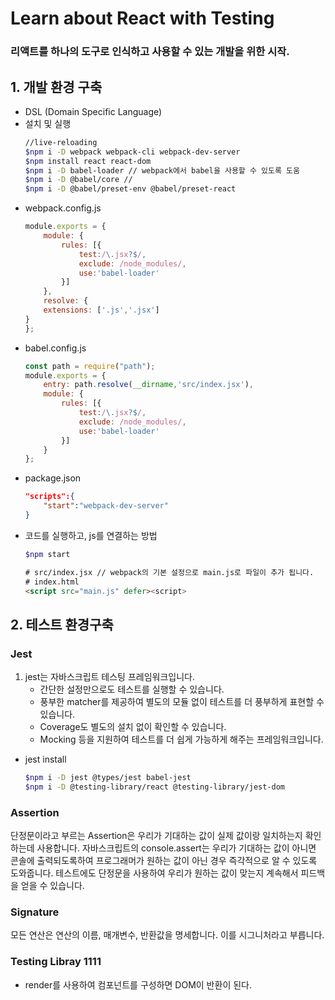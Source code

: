# Learn about React with Testing

### 리액트를 하나의 도구로 인식하고 사용할 수 있는 개발을 위한 시작.

## 1. 개발 환경 구축
- DSL (Domain Specific Language)
- 설치 및 실행
    ```bash
    //live-reloading
    $npm i -D webpack webpack-cli webpack-dev-server
    $npm install react react-dom
    $npm i -D babel-loader // webpack에서 babel을 사용할 수 있도록 도움
    $npm i -D @babel/core //
    $npm i -D @babel/preset-env @babel/preset-react
    ```
- webpack.config.js
    ```javascript
    module.exports = {
        module: {
            rules: [{
                test:/\.jsx?$/,
                exclude: /node_modules/,
                use:'babel-loader'
            }]
        },
        resolve: {
        extensions: ['.js','.jsx']
    }
    };
    ```
- babel.config.js
    ```javascript
    const path = require("path");
    module.exports = {
        entry: path.resolve(__dirname,'src/index.jsx'),
        module: {
            rules: [{
                test:/\.jsx?$/,
                exclude: /node_modules/,
                use:'babel-loader'
            }]
        }
    };
    ```
- package.json
    ```json
    "scripts":{
        "start":"webpack-dev-server"
    }
    ```
- 코드를 실행하고, js를 연결하는 방법
    ```bash
    $npm start
    ```
    ```html
    # src/index.jsx // webpack의 기본 설정으로 main.js로 파일이 추가 됩니다.
    # index.html
    <script src="main.js" defer><script>
    ```

## 2. 테스트 환경구축

### Jest
1. jest는 자바스크립트 테스팅 프레임워크입니다.
    - 간단한 설정만으로도 테스트를 실행할 수 있습니다.
    - 풍부한 matcher를 제공하여 별도의 모듈 없이 테스트를 더 풍부하게 표현할 수 있습니다.
    - Coverage도 별도의 설치 없이 확인할 수 있습니다.
    - Mocking 등을 지원하여 테스트를 더 쉽게 가능하게 해주는 프레임워크입니다.


- jest install
    ```bash
    $npm i -D jest @types/jest babel-jest
    $npm i -D @testing-library/react @testing-library/jest-dom
    ```

### Assertion
단정문이라고 부르는 Assertion은 우리가 기대하는 값이 실제 값이랑 일치하는지 확인하는데 사용합니다. 자바스크립트의 console.assert는 우리가 기대하는 값이 아니면 콘솔에 출력되도록하여 프로그래머가 원하는 값이 아닌 경우 즉각적으로 알 수 있도록 도와줍니다. 테스트에도 단정문을 사용하여 우리가 원하는 값이 맞는지 계속해서 피드백을 얻을 수 있습니다.

### Signature
모든 연산은 연산의 이름, 매개변수, 반환값을 명세합니다. 이를 시그니처라고 부릅니다.

### Testing Libray 1111
- render를 사용하여 컴포넌트를 구성하면 DOM이 반환이 된다.